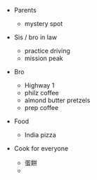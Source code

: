 - Parents
	- mystery spot
- Sis / bro in law
	- practice driving
	- mission peak
- Bro
	- Highway 1
	- philz coffee
	- almond butter pretzels 
	- prep coffee

- Food
	- India pizza

- Cook for everyone
	- 蛋餅
	- 